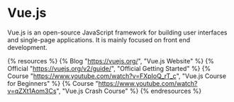 <DedicatedRoadmap 
  href='/vue'
  title='Vue Roadmap'
  description='Click to check the detailed Vue Roadmap.'
/>

# Vue.js

Vue.js is an open-source JavaScript framework for building user interfaces and single-page applications. It is mainly focused on front end development.

{% resources %}
  {% Blog "https://vuejs.org/", "Vue.js Website" %}
  {% Official "https://vuejs.org/v2/guide/", "Official Getting Started" %}
  {% Course "https://www.youtube.com/watch?v=FXpIoQ_rT_c", "Vue.js Course for Beginners" %}
  {% Course "https://www.youtube.com/watch?v=qZXt1Aom3Cs", "Vue.js Crash Course" %}
{% endresources %}